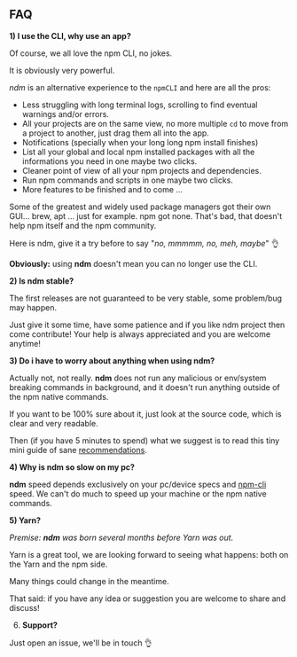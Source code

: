 ## FAQ

**1) I use the CLI, why use an app?**

Of course, we all love the npm CLI, no jokes.

It is obviously very powerful.

*ndm* is an alternative experience to the `npmCLI` and here are all the pros:

- Less struggling with long terminal logs, scrolling to find eventual warnings and/or errors.
- All your projects are on the same view, no more multiple `cd` to move from a project to another, just drag them all into the app.
- Notifications (specially when your long long npm install finishes)
- List all your global and local npm installed packages with all the informations you need in one maybe two clicks.
- Cleaner point of view of all your npm projects and dependencies.
- Run npm commands and scripts in one maybe two clicks.
- More features to be finished and to come ...

Some of the greatest and widely used package managers got their own GUI... brew, apt ... just for example.
npm got none. That's bad, that doesn't help npm itself and the npm community.

Here is ndm, give it a try before to say "_no, mmmmm, no, meh, maybe_" :ok_hand:

**Obviously:** using **ndm** doesn't mean you can no longer use the CLI.

**2) Is ndm stable?**

The first releases are not guaranteed to be very stable, some problem/bug may happen.

Just give it some time, have some patience and if you like ndm project then come contribute! 
Your help is always appreciated and you are welcome anytime!


**3) Do i have to worry about anything when using ndm?**

Actually not, not really.
**ndm** does not run any malicious or env/system breaking commands in background, and it doesn't run anything outside of the npm native commands.

If you want to be 100% sure about it, just look at the source code, which is clear and very readable.

Then (if you have 5 minutes to spend) what we suggest is to read this tiny mini guide of sane [recommendations](https://github.com/720kb/ndm/blob/master/doc/RECOMMENDATIONS.md).

**4) Why is ndm so slow on my pc?**

**ndm** speed depends exclusively on your pc/device specs and [npm-cli](https://docs.npmjs.com/cli/npm) speed.
We can't do much to speed up your machine or the npm native commands.

**5) Yarn?**

_Premise: **ndm** was born several months before Yarn was out._

Yarn is a great tool, we are looking forward to seeing what happens: both on the Yarn and the npm side.

Many things could change in the meantime. 

That said: if you have any idea or suggestion you are welcome to share and discuss!

6) **Support?**

Just open an issue, we'll be in touch :ok_hand:
